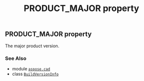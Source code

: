 ﻿---
title: PRODUCT_MAJOR property
second_title: Aspose.CAD for Python via .NET API References
description: 
type: docs
weight: 60
url: /python-net/aspose.cad/buildversioninfo/product_major/
is_root: false
---

## PRODUCT_MAJOR property


The major product version.

### See Also
* module [`aspose.cad`](../../)
* class [`BuildVersionInfo`](/cad/python-net/aspose.cad/buildversioninfo)
